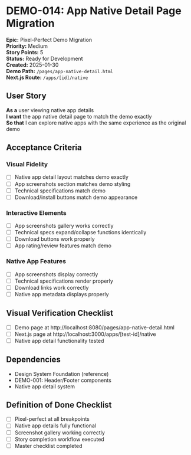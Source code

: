 # DEMO-014: App Native Detail Page Migration

**Epic:** Pixel-Perfect Demo Migration  
**Priority:** Medium  
**Story Points:** 5  
**Status:** Ready for Development  
**Created:** 2025-01-30  
**Demo Path:** `/pages/app-native-detail.html`  
**Next.js Route:** `/apps/[id]/native`

## User Story

**As a** user viewing native app details  
**I want** the app native detail page to match the demo exactly  
**So that** I can explore native apps with the same experience as the original demo

## Acceptance Criteria

### Visual Fidelity
- [ ] Native app detail layout matches demo exactly
- [ ] App screenshots section matches demo styling
- [ ] Technical specifications match demo
- [ ] Download/install buttons match demo appearance

### Interactive Elements
- [ ] App screenshots gallery works correctly
- [ ] Technical specs expand/collapse functions identically
- [ ] Download buttons work properly
- [ ] App rating/review features match demo

### Native App Features
- [ ] App screenshots display correctly
- [ ] Technical specifications render properly
- [ ] Download links work correctly
- [ ] Native app metadata displays properly

## Visual Verification Checklist
- [ ] Demo page at http://localhost:8080/pages/app-native-detail.html
- [ ] Next.js page at http://localhost:3000/apps/[test-id]/native
- [ ] Native app detail functionality tested

## Dependencies
- Design System Foundation (reference)
- DEMO-001: Header/Footer components
- Native app detail system

## Definition of Done Checklist
- [ ] Pixel-perfect at all breakpoints
- [ ] Native app details fully functional
- [ ] Screenshot gallery working correctly
- [ ] Story completion workflow executed
- [ ] Master checklist completed